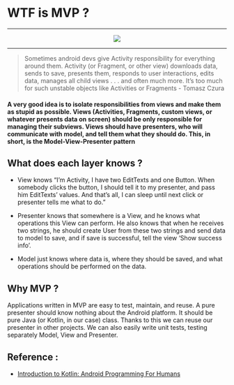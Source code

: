 # WTF is MVP ?

---

<div align="center">
<img src="https://uploads.toptal.io/blog/image/92723/toptal-blog-image-1467297442604-1e81ce426afbf5ff929e8586b2e87539.jpg"/>
</div>

---

> Sometimes android devs give Activity responsibility for everything around them. Activity (or Fragment, or other view) downloads data, sends to save, presents them, responds to user interactions, edits data, manages all child views . . . and often much more. It’s too much for such unstable objects like Activities or Fragments - Tomasz Czura

#### A very good idea is to isolate responsibilities from views and make them as stupid as possible. Views (Activities, Fragments, custom views, or whatever presents data on screen) should be only responsible for managing their subviews. Views should have presenters, who will communicate with model, and tell them what they should do. This, in short, is the Model-View-Presenter pattern

## What does each layer knows ?
- View knows “I’m Activity, I have two EditTexts and one Button. When somebody clicks the button, I should tell it to my presenter, and pass him EditTexts’ values. And that’s all, I can sleep until next click or presenter tells me what to do.”

- Presenter knows that somewhere is a View, and he knows what operations this View can perform. He also knows that when he receives two strings, he should create User from these two strings and send data to model to save, and if save is successful, tell the view ‘Show success info’.

- Model just knows where data is, where they should be saved, and what operations should be performed on the data.

## Why MVP ?
Applications written in MVP are easy to test, maintain, and reuse. A pure presenter should know nothing about the Android platform. It should be pure Java (or Kotlin, in our case) class. Thanks to this we can reuse our presenter in other projects. We can also easily write unit tests, testing separately Model, View and Presenter.

## Reference :
- [Introduction to Kotlin: Android Programming For Humans](https://www.toptal.com/software/kotlin-android-language)
